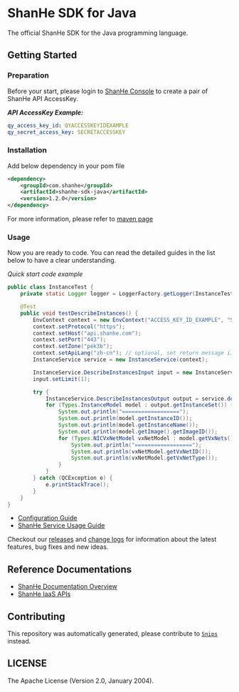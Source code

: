 # ShanHe SDK for Java



The official ShanHe SDK for the Java programming language.

## Getting Started

### Preparation

Before your start, please login to [ShanHe Console](https://console.shanhe.com/access_keys/) to create a pair of ShanHe API AccessKey.

___API AccessKey Example:___

``` yaml
qy_access_key_id: QYACCESSKEYIDEXAMPLE
qy_secret_access_key: SECRETACCESSKEY
```

### Installation

Add below dependency in your pom file

```xml
<dependency>
    <groupId>com.shanhe</groupId>
    <artifactId>shanhe-sdk-java</artifactId>
    <version>1.2.0</version>
</dependency>
```

For more information, please refer to [maven page](https://search.maven.org/#artifactdetails%7Ccom.shanhe%7Cshanhe-sdk-java%7C1.0.0%7Cjar)

### Usage

Now you are ready to code. You can read the detailed guides in the list below to have a clear understanding.

*Quick start code example*

```java
public class InstanceTest {
    private static Logger logger = LoggerFactory.getLogger(InstanceTest.class);

    @Test
    public void testDescribeInstances() {
        EnvContext context = new EnvContext("ACCESS_KEY_ID_EXAMPLE", "SECRET_ACCESS_KEY_EXAMPLE");
        context.setProtocol("https");
        context.setHost("api.shanhe.com");
        context.setPort("443");
        context.setZone("pek3b");
        context.setApiLang("zh-cn"); // optional, set return message i18n, default to us-en
        InstanceService service = new InstanceService(context);

        InstanceService.DescribeInstancesInput input = new InstanceService.DescribeInstancesInput();
        input.setLimit(1);

        try {
            InstanceService.DescribeInstancesOutput output = service.describeInstances(input);
            for (Types.InstanceModel model : output.getInstanceSet()) {
                System.out.println("==================");
                System.out.println(model.getInstanceID());
                System.out.println(model.getInstanceName());
                System.out.println(model.getImage().getImageID());
                for (Types.NICVxNetModel vxNetModel : model.getVxNets()) {
                    System.out.println("==================");
                    System.out.println(vxNetModel.getVxNetID());
                    System.out.println(vxNetModel.getVxNetType());
                }
            }
        } catch (QCException e) {
            e.printStackTrace();
        }
    }
}
```


- [Configuration Guide](docs/configuration.md)
- [ShanHe Service Usage Guide](docs/shanhe_service_usage.md)

Checkout our [releases](https://github.com/shanhe-nsccjn/shanhe-sdk-java/releases) and [change logs](https://github.com/shanhe-nsccjn/shanhe-sdk-java/blob/master/CHANGELOGS) for information about the latest features, bug fixes and new ideas.

## Reference Documentations

- [ShanHe Documentation Overview](https://docsv3.shanhe.com)
- [ShanHe IaaS APIs](https://docsv3.shanhe.com/product/api/)

## Contributing

This repository was automatically generated, please contribute to [`Snips`](https://github.com/shanhe-nsccjn/snips) instead.

## LICENSE

The Apache License (Version 2.0, January 2004).
